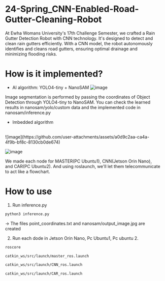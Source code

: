 # 24-Spring_CNN-Enabled-Road-Gutter-Cleaning-Robot
At Ewha Womans University's 17th Challenge Semester, we crafted a Rain Gutter Detection Robot with CNN technology. It's designed to detect and clean rain gutters efficiently. With a CNN model, the robot autonomously identifies and cleans road gutters, ensuring optimal drainage and minimizing flooding risks.

# How is it implemented?
- AI algorithm: YOLO4-tiny + NanoSAM
![image](https://github.com/jaeeunHwang/24-Spring_CNN-Enabled-Road-Gutter-Cleaning-Robot/assets/98397375/8539bf86-d8ea-4d9d-80d8-145a02cb3c46)

Image segmentation is performed by passing the coordinates of Object Detection through YOLO4-tiny to NanoSAM.
You can check the learned results in nanosam/yolo/custom data and the implemented code in nanosam/inference.py

- Imbedded algorithm
</br>
![image](https://github.com/user-attachments/assets/a0d9c2aa-ca4a-4f9b-bf8c-8130cb0de674)


![image](https://github.com/user-attachments/assets/85d39e76-ba2d-4915-9780-d686fd1801d5)

We made each node for MASTER(PC Ubuntu1), CNN(Jetson Orin Nano), and CAR(PC Ubuntu2). And using roslaunch, we'll let them telecommunicate to act like a flowchart. 


# How to use
1. Run inference.py
```bash
python3 inference.py
```
-> The files point_coordinates.txt and nanosam/output_image.jpg are created

2. Run each dode in Jetson Orin Nano, Pc Ubuntu1, Pc ubuntu 2.
```bash
roscore
```
```bash
catkin_ws/src/launch/master_ros.launch
```
```bash
catkin_ws/src/launch/CNN_ros.launch
```
```bash
catkin_ws/src/launch/CAR_ros.launch
```

